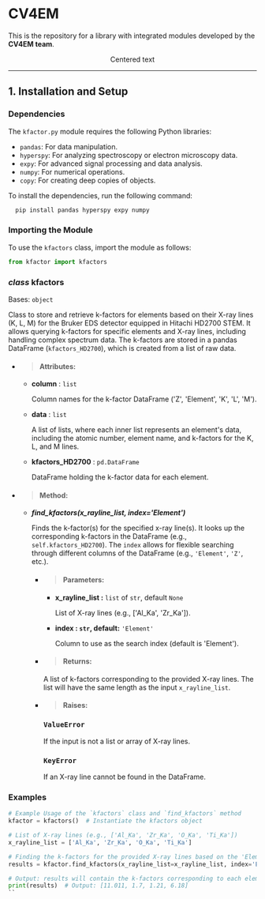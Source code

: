 # CV4EM

This is the repository for a library with integrated modules developed by the **CV4EM team**.

<p align="center">Centered text</p>

---
## 1. Installation and Setup
### Dependencies
The `kfactor.py` module requires the following Python libraries:

   - `pandas`: For data manipulation.
   - `hyperspy`: For analyzing spectroscopy or electron microscopy data.
   - `expy`: For advanced signal processing and data analysis.
   -  `numpy`: For numerical operations.
   - `copy`: For creating deep copies of objects.

To install the dependencies, run the following command:
```python 
  pip install pandas hyperspy expy numpy 
```
### Importing the Module
To use the `kfactors` class, import the module as follows:
```python
from kfactor import kfactors
```

### _class_ **kfactors**
Bases: `object`
   
Class to store and retrieve k-factors for elements based on their X-ray lines (K, L, M) for the Bruker EDS detector equipped in Hitachi HD2700 STEM. It allows querying k-factors for specific elements and X-ray lines, including handling complex spectrum data. The k-factors are stored in a pandas DataFrame (`kfactors_HD2700`), which is created from a list of raw data.

   - > #### **Attributes:**

      - **column** : `list`
 
         Column names for the k-factor DataFrame ('Z', 'Element', 'K', 'L', 'M').

      - **data** : `list`

         A list of lists, where each inner list represents an element's data, including the atomic number, element name, and k-factors for the K, L, and M lines.

      - **kfactors_HD2700** : `pd.DataFrame `

          DataFrame holding the k-factor data for each element.


   - > #### **Method:**
      -  _**find_kfactors(x_rayline_list, index='Element')**_
      
         Finds the k-factor(s) for the specified x-ray line(s). It looks up the corresponding k-factors in the DataFrame (e.g., `self.kfactors_HD2700`). The `index` allows for flexible searching through different columns of the DataFrame (e.g., `'Element'`, `'Z'`, etc.).
      
         - > #### **Parameters:**
      
             - **x_rayline_list :**  `list` of `str`, default `None`
      
               List of X-ray lines (e.g., ['Al_Ka', 'Zr_Ka']).
      
            - **index : `str`, default:** `'Element'`
      
               Column to use as the search index (default is 'Element').
      
      
         - > #### **Returns:**
           A list of k-factors corresponding to the provided X-ray lines. The list will have the same length as the input `x_rayline_list`.
      
         - > #### **Raises:**
           ### `ValueError`
      
             If the input is not a list or array of X-ray lines.
        
             ### `KeyError` 
       
             If an X-ray line cannot be found in the DataFrame.


### Examples

```python
# Example Usage of the `kfactors` class and `find_kfactors` method
kfactor = kfactors()  # Instantiate the kfactors object

# List of X-ray lines (e.g., ['Al_Ka', 'Zr_Ka', 'O_Ka', 'Ti_Ka'])
x_rayline_list = ['Al_Ka', 'Zr_Ka', 'O_Ka', 'Ti_Ka']

# Finding the k-factors for the provided X-ray lines based on the 'Element' column
results = kfactor.find_kfactors(x_rayline_list=x_rayline_list, index='Element')

# Output: results will contain the k-factors corresponding to each element's X-ray line in the list
print(results)  # Output: [11.011, 1.7, 1.21, 6.18]
``
